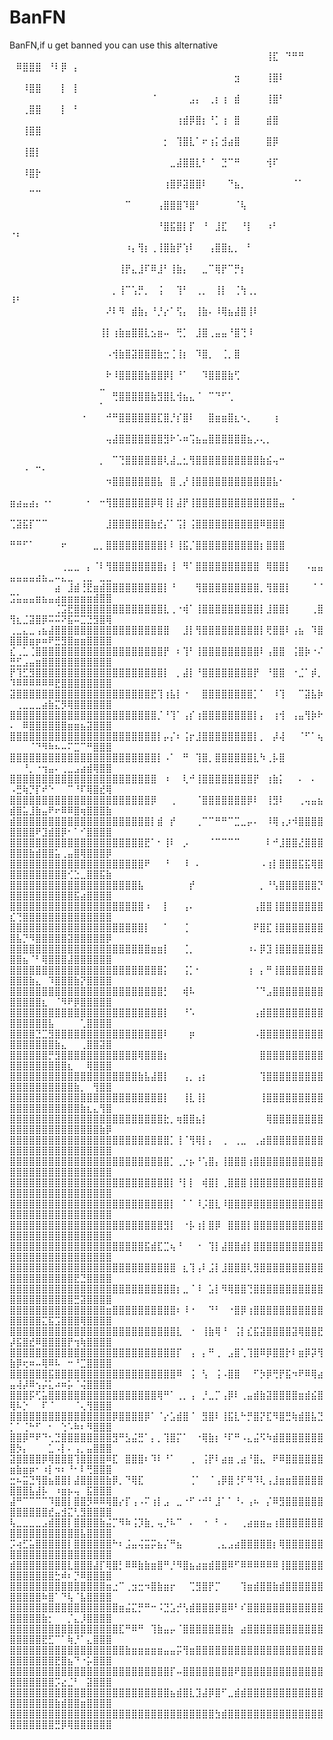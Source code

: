 # BanFN
BanFN,if u get banned you can use this alternative 
⠀⠀⠀⠀⠀⠀⠀⠀⠀⠀⠀⠀⠀⠀⠀⠀⠀⠀⠀⠀⠀⠀⠀⠀⠀⠀⠀⠀⠀⠀⠀⠀⠀⠀⠀⠀⠀⠀⠀⠀⢸⣏⠀⠙⠛⠛⠀⠀⠀⠀⠿⣿⣿⣿⠀⠘⠇⡿⠀⡄⠀⠀⠀⠀⠀
⠀⠀⠀⠀⠀⠀⠀⠀⠀⠀⠀⠀⠀⠀⠀⠀⠀⠀⠀⠀⠀⠀⠀⠀⠀⠀⠀⠀⠀⠀⠀⠀⠀⠀⠀⣲⠀⠀⠀⠀⢸⣿⠇⠀⠀⠀⠀⠀⠀⠀⠀⠸⣿⣿⠀⠀⠀⡇⠀⡇⠀⠀⠀⠀⠀
⠀⠀⠀⠀⠀⠀⠀⠀⠀⠀⠀⠀⠀⠀⠀⠀⠀⠀⠀⠀⠀⠀⠈⠀⠀⠀⠀⠀⣠⡄⠀⢀⡆⢰⠀⣾⠀⠀⠀⠀⢸⣿⠃⠀⠀⠀⠀⠀⠀⠀⠀⢀⣿⣿⠀⠀⠀⡇⠀⠃⠀⠀⠀⠀⠀
⠀⠀⠀⠀⠀⠀⠀⠀⠀⠀⠀⠀⠀⠀⠀⠀⠀⠀⠀⠀⠀⠀⠀⠀⠀⠀⢰⣾⡿⣿⡆⠘⡁⢰⠀⣿⠀⠀⠀⠀⣾⣿⠀⠀⠀⠀⠀⠀⠀⠀⠀⢸⣿⣿⠀⠀⠀⠀⠀⠀⠀⠀⠀⠀⠀
⠀⠀⠀⠀⠀⠀⠀⠀⠀⠀⠀⠀⠀⠀⠀⠀⠀⠀⠀⠀⠀⠀⠀⠀⡂⠀⢹⣿⣇⠁⠖⢰⡅⣺⣴⣿⠀⠀⠀⠀⣿⡿⠀⠀⠀⠀⠀⠀⠀⠀⠀⢸⣿⡇⠀⠀⠀⠀⠀⠀⠀⠀⠀⠀⠀
⠀⠀⠀⠀⠀⠀⠀⠀⠀⠀⠀⠀⠀⠀⠀⠀⠀⠀⠀⠀⠀⠀⠀⠀⠀⣀⣼⣿⣿⣇⠃⠈⠀⣙⠉⠛⠀⠀⠀⠀⢺⠏⠀⠀⠀⠀⠀⠀⠀⠀⠀⠸⣿⡗⠀⠀⠀⠀⠀⠀⠀⠀⠀⠀⠀
⠀⠀⠀⠀⠀⠀⠀⠀⠀⠀⠀⠀⠀⠀⠀⠀⠀⠀⠀⠀⠀⠀⠀⠀⢰⣿⡿⣽⣿⣿⠇⠀⠀⠀⠙⣦⡀⠀⠀⠀⠀⠀⠀⠀⠈⠁⠀⠀⠀⠀⠀⠀⠉⠉⠀⠀⠀⠀⠀⠀⠀⠀⠀⠀⠀
⠀⠀⠀⠀⠀⠀⠀⠀⠀⠀⠀⠀⠀⠀⠀⠀⠀⠀⠉⠀⠀⠀⠀⢠⣿⣿⣿⠹⣿⠃⠀⠀⠀⠀⠀⠈⢧⠀⠀⠀⠀⠀⠀⠀⠀⠀⠀⠀⠀⠀⠀⠀⠀⠀⠀⠀⠀⠀⠀⠀⠀⠀⠀⠀⠀
⠀⠀⠀⠀⠀⠀⠀⠀⠀⠀⠀⠀⠀⠀⠀⠀⠀⠀⠀⠀⠀⠀⠀⠘⣿⣯⣿⡇⡏⠀⠘⠀⣸⣏⠀⠀⠘⡇⠀⠀⠰⠃⠀⠀⠀⠀⠀⠀⠀⠈⠃⠀⠀⠀⠀⠀⠀⠀⠀⠀⠀⠀⠀⠀⠀
⠀⠀⠀⠀⠀⠀⠀⠀⠀⠀⠀⠀⠀⠀⠀⠀⠀⠀⠰⡄⢻⡆⢀⢸⣿⣷⡟⢱⠇⠀⠀⢠⣿⣿⣆⡀⠀⠃⠀⠀⠀⠀⠀⠀⠀⠀⠀⠀⠀⠀⠀⠀⠀⠀⠀⠀⠀⠀⠀⠀⠀⠀⠀⠀⠀
⠀⠀⠀⠀⠀⠀⠀⠀⠀⠀⠀⠀⠀⠀⠀⠀⠀⢸⡟⣄⣸⠏⠿⣸⠃⢸⣷⡄⠀⠀⣀⠉⢿⡟⠉⡛⡆⠀⠀⠀⠀⠀⠀⠀⠀⠀⠀⠀⠀⠀⠀⠀⠀⠀⠀⠀⠀⠀⠀⠀⠀⠀⠀⠀⠀
⠀⠀⠀⠀⠀⠀⠀⠀⠀⠀⠀⠀⠀⠀⠀⠀⡀⢸⠉⢡⡛⡀⠀⢨⠀⠀⢹⠃⠀⢀⡀⠀⢸⡇⠀⢈⢳⢀⡀⠀⠀⠀⠀⠀⠀⠀⠀⠀⠀⠸⠃⠀⠀⠀⠀⠀⠀⠀⠀⠀⠀⠀⠀⠀⠀
⠀⠀⠀⠀⠀⠀⠀⠀⠀⠀⠀⠀⠀⠀⠀⠜⠇⠻⠀⣾⣷⡄⠘⡘⡔⠁⢫⡄⠀⢸⣷⠄⠸⢿⣦⣼⣿⢸⠇⠀⠀⠀⠀⠀⠀⠀⠀⠀⠀⠀⠀⠀⠀⠀⠀⠀⠀⠀⠀⠀⠀⠀⠀⠀⠀
⠀⠀⠀⠀⠀⠀⠀⠀⠀⠀⠀⠀⠀⠀⢸⡇⢰⣷⣶⣿⣿⣇⣢⣶⠤⠀⢛⡁⠀⣸⣿⢀⣤⣤⠘⣿⢙⠸⠀⠀⠀⠀⠀⠀⠀⠀⠀⠀⠀⠀⠀⠀⠀⠀⠀⠀⠀⠀⠀⠀⠀⠀⠀⠀⠀
⠀⠀⠀⠀⠀⠀⠀⠀⠀⠀⠀⠀⠀⠀⠀⠠⢺⣷⣿⣽⣿⣿⣿⣷⣒⢈⢸⡆⠀⠹⣿⡀⠀⢈⡀⣿⠀⠀⠀⠀⠀⠀⠀⠀⠀⠀⠀⠀⠀⠀⠀⠀⠀⠀⠀⠀⠀⠀⠀⠀⠀⠀⠀⠀⠀
⠀⠀⠀⠀⠀⠀⠀⠀⠀⠀⠀⠀⠀⠀⠀⠗⠸⣿⣿⣿⣿⣷⣿⣿⡿⡇⠘⠁⠀⠀⠹⣿⣿⣿⣷⢋⠀⠀⠀⠀⠀⠀⠀⠀⠀⠀⠀⠀⠀⠀⠀⠀⠀⠀⠀⠀⠀⠀⠀⠀⠀⠀⠀⣀⠀
⠀⠀⠀⠀⠀⠀⠀⠀⠀⠀⠀⠀⠀⠀⠀⠀⢛⣿⣿⣿⣿⣿⣷⣻⣿⣇⢺⣦⣄⠈⠀⠉⠙⠋⢁⠀⠀⠀⠀⠀⠀⠀⠀⠀⠀⠀⠀⠀⠀⠀⠀⠀⠀⠀⠀⠀⠀⠀⠀⠀⠀⠀⠀⠁⠀
⠀⠀⠀⠀⠀⠀⠀⠀⠀⠀⠀⠐⠀⠀⠀⠚⠛⣿⣿⣿⣿⣿⣿⣏⣿⡘⡎⣿⠇⠀⠀⣿⣶⣶⣿⣆⠢⡀⠀⠀⠀⢰⠀⠀⠀⠀⠀⠀⠀⠀⠀⠀⠀⠀⠀⠀⠀⠀⠀⠀⠀⠀⠀⠀⠀
⠀⠀⠀⠀⠀⠀⠀⠀⠀⠀⠀⠀⠀⠀⠀⢤⣼⣿⣿⣿⣿⣿⣿⣿⣻⠗⠡⠶⢩⣦⣤⣿⣿⣿⣿⣿⣿⣦⡠⢄⡀⠀⠀⠀⠀⠀⠀⠀⠀⠀⠀⠀⠀⠀⠀⠀⠀⠀⠀⠀⠀⠀⠀⠀⠀
⠀⠀⠀⠀⠀⠀⠀⠀⠀⠀⠀⠀⠀⠀⡀⠀⠉⢙⣿⣿⣿⣿⣿⣿⢇⣼⣀⣂⢻⣿⣿⣿⣿⣿⣿⣿⣿⣿⣿⣷⣮⢤⠒⠀⠀⠀⠀⠀⠀⠀⠀⠐⠀⠉⠂⠀⠀⠀⠀⠀⠀⠀⠀⠀⠀
⠀⠀⠀⠀⠀⠀⠀⠀⠀⠀⠀⠀⠀⠀⠀⠲⣿⣿⣿⣿⣿⣿⣿⣧⠀⣿⢀⡜⢸⣿⣿⣿⣿⣿⣿⣿⣿⣿⣿⣿⣿⣧⠂⠀⠀⠀⠀⠀⠀⠀⠀⠀⠀⠀⠀⠀⠀⠀⠀⠀⠀⠀⠀⠀⠀
⣶⣴⣤⣴⡄⠐⠂⠀⠀⠀⠀⠀⠂⠀⠒⢻⣿⣿⣿⣿⣿⣿⡿⢿⢸⡇⣼⡟⢸⣿⣿⣿⣿⣿⣿⣿⣿⣿⣿⣿⣿⣿⣤⠀⠁⠀⠀⠀⠀⠀⠀⠀⠀⠀⠀⠀⠀⠀⠀⠀⠀⠀⠀⠀⠀
⢉⣽⣯⡏⠉⠉⠀⠀⠀⠀⠀⠀⠀⠀⠀⣸⣿⣿⣿⣿⣿⣿⣷⣞⡌⠁⢩⡇⢨⣿⣿⣿⣿⣿⣿⣿⣿⣿⣿⠿⣿⣿⣿⠀⠀⠀⠀⠀⠀⠀⠀⠀⠀⠀⠀⠀⠀⠀⠀⠀⠀⠀⠀⠀⠀
⠛⠛⠋⠁⠀⠀⠀⠀⠖⠀⠀⠀⠀⣀⡀⣿⣿⣿⣿⣿⣿⣿⣿⣿⡇⠇⢸⣯⡈⣿⣿⣿⣿⣿⣿⣿⣿⣿⣿⡆⣿⣿⣿⠀⠀⠀⠀⠀⠀⠀⠀⠀⠀⠀⠀⠀⠀⠀⠀⠀⠀⠀⠀⠀⠀
⠀⠀⠀⠀⠀⠀⠀⠀⢀⣀⣀⠀⡄⠈⠇⢻⣿⣿⣿⣿⣿⣿⣿⣿⡆⢸⠀⠻⠁⣿⣿⣿⣿⣿⣿⣿⣿⣿⣿⠀⢿⣿⣿⡇⠀⠀⠠⣤⣤⣤⣤⣤⣤⣴⣦⣀⠤⣄⣀⠀⢀⣀⠀⣀⣀
⠀⠀⠀⠀⠀⠀⠀⣴⠀⣸⣾⢘⣟⣶⣾⣿⣿⣿⣿⣿⣿⣿⣿⣿⡇⠘⠀⠀⠀⢻⣿⣿⣿⣿⣿⣿⣿⣿⣿⡀⢻⣿⣿⡇⠀⠀⠀⠈⠈⣩⣥⣤⣤⣶⣦⣤⣴⣶⣶⣶⣶⣶⣾⣿⣿
⠀⠀⠀⠀⠀⠀⠀⢈⣩⣟⣿⣿⣿⣿⣿⣿⣿⣿⣿⣿⣿⣿⣿⣿⣇⢀⠐⢾⠁⢸⣿⣿⣿⣿⣿⣿⣿⣿⣿⡇⣸⣿⣿⡇⠀⠀⠀⢀⣿⢻⣆⣈⣽⣿⡿⠭⠭⠝⣯⠭⣉⣙⣻⣿⢿
⢀⣀⣄⣀⢠⣦⣼⣿⣿⣿⣿⣿⣿⣿⣿⣿⣿⣿⣿⣿⣿⣿⣿⣿⣿⠀⠀⣸⡇⢻⣿⣿⣿⣿⣿⣿⣿⣿⣿⡇⢟⣿⣿⠇⢠⣦⠀⠹⣿⣿⣿⣿⣶⡶⠶⠟⣛⣻⣿⣶⣶⣿⣿⣿⣿
⣎⢀⣁⢈⣿⣿⣿⣿⣿⣿⣿⣿⣿⣿⣿⣿⣿⣿⣿⣿⣿⣿⣿⣿⡟⠀⠆⢹⠃⢸⣿⣿⣿⣿⣿⣿⣿⣿⣿⠇⢠⣿⣿⠀⢨⣿⡷⠐⠌⣛⣋⣠⣤⣶⣿⣿⣿⣿⣿⣿⣿⣿⣿⣿⣿
⡟⢹⣋⣻⣿⣿⣿⣿⣿⣿⣿⣿⣿⣿⣿⣿⣿⣿⣿⣿⣿⣿⣿⣿⡇⠀⡀⣼⡇⠘⣿⣿⣿⣿⣿⣿⣿⣿⡟⠀⠘⣿⣿⠀⠐⣈⠁⡾⡀⠹⠿⠿⠿⠿⠿⠿⣟⣿⣿⣿⣿⣿⣿⣿⣿
⣽⣿⣿⣿⣿⣿⣿⣿⣿⣿⣿⣿⣿⣿⣿⣿⣿⣿⣿⣿⣿⣿⣟⢹⢰⣧⡇⠐⠀⠀⣿⣿⣿⣿⣿⣿⣿⣿⡁⠁⠀⠸⢹⠀⠀⠉⣽⣧⡷⠀⢀⣀⣀⣀⣴⣷⣍⡻⢿⣿⣿⣿⣿⣿⣿
⣿⣿⣿⣿⣿⣿⣿⣿⣿⣿⣿⣿⣿⣿⣿⣿⣿⣿⣿⣿⣿⣿⣿⡈⠘⢹⠁⢠⡎⢰⣿⣿⣿⣿⣿⣿⣿⣿⡇⡄⠀⢰⢺⠀⢠⣤⢻⡷⠗⠄⠀⠿⣿⣿⣿⣿⣿⣿⣶⣶⣦⣽⣿⣿⣿
⣿⣿⣿⣿⣿⣿⣿⣿⣿⣿⣿⣿⣿⣿⣿⣿⣿⣿⣿⣿⣿⣿⣿⡇⡤⡌⠆⢨⡖⣸⣿⣿⣿⣿⣿⣿⣿⣿⡇⡀⠀⡼⢼⠀⠀⠈⠋⠁⢦⠀⠀⠀⠈⠙⠻⠷⠦⠤⠍⣉⠉⠛⣿⣿⣿
⣿⣿⣿⣿⣿⣿⣿⣿⣿⣿⣿⣿⣿⣿⣿⣿⣿⣿⣿⣿⣿⣿⣿⡇⠠⠁⠀⠛⠀⢹⣿⡀⣿⣿⣿⣿⣿⣿⣇⠳⢀⡧⣿⠀⠀⠀⠀⠀⠀⠀⠀⠘⡀⠐⢲⣤⠄⢀⣀⣠⣴⣾⢿⣿⣿
⣿⣿⣿⣿⣿⣿⣿⣿⣿⣿⣿⣿⣿⣿⣿⣿⣿⣿⣿⣿⣿⣿⣿⠀⠰⠀⠀⢇⠚⢸⣿⣿⣿⣿⣿⣿⣿⣿⡟⠀⢰⣷⡅⠀⠀⠄⠀⠄⠀⠠⣛⢷⡙⡏⠞⠑⠀⠀⠉⠘⠏⢿⣿⣞⢿
⣿⣿⣿⣿⣿⣿⣿⣿⣿⣿⣿⣿⣿⣿⣿⣿⣿⣿⣿⣿⣿⣿⡿⠀⠀⢀⠀⠀⠀⠈⣿⣿⣿⣿⣿⣿⣿⡿⠇⠀⢸⣻⠇⠀⠀⢀⢤⣤⣦⣾⣿⣥⣸⣷⣤⠟⠖⠿⠿⣿⢶⣿⣿⣿⣷
⣾⣿⣿⣿⣿⣿⣿⣿⣿⣿⣿⣿⣿⣿⣿⣿⣿⣿⣿⣿⣿⣿⡇⣾⠀⡞⠀⠀⠀⢀⠉⠉⠛⠛⠉⣉⣀⡤⠄⠀⠸⢿⢠⡰⠺⣿⣿⣿⣿⣿⣿⣿⣿⠟⣹⣾⣿⡿⠂⠁⠊⣿⣿⣿⣿
⣿⣿⣿⣿⣿⣿⣿⣿⣿⣿⣿⣿⣿⣿⣿⣿⣿⣿⣿⣿⣿⣟⠁⠂⢸⠇⠀⡠⠀⠀⠀⠈⠉⠉⠉⠉⠀⠀⠀⠀⠇⠚⣸⣿⣿⣜⣿⣿⣿⣿⣿⣿⣷⣾⣿⣿⣥⢀⣤⣿⢿⣿⣿⣿⡿
⣿⣿⣿⣿⣿⣿⣿⣿⣿⣿⣿⣿⣿⣿⣿⣿⣿⣿⣿⣿⣿⠟⠀⠀⠘⠀⠀⠸⠀⠄⠀⠀⠀⠀⠀⠀⠀⠀⠀⠠⢰⡇⣿⣿⣿⣯⣯⢿⣿⣿⣿⣿⣿⣿⣿⣿⣿⣿⢊⣑⣀⣿⣿⣯⣷
⣿⣿⣿⣿⣿⣿⣿⣿⣿⣿⣿⣿⣿⣿⣿⣿⣿⣿⣿⣿⣧⠀⠀⠀⠀⠀⠀⠀⡞⠀⠀⠀⠀⠀⠀⠀⠀⠀⠀⡀⠘⢣⣿⣿⣿⣿⣿⣿⡙⣿⣿⣿⣿⣿⣿⣿⣿⣿⣿⣯⣴⣿⣿⣿⣿
⣿⣿⣿⣿⣿⣿⣿⣿⣿⣿⣿⣿⣿⣿⣿⣿⣿⣿⣿⣿⣿⠰⠀⠀⡇⠀⠀⢠⠄⠀⠀⠀⠀⠀⠀⠀⠀⠀⢠⣿⣿⢸⣿⣿⣿⣿⣿⣿⣿⣎⢙⣿⣿⣿⣿⣿⣿⣿⣿⣿⣿⣿⣿⣿⣿
⣿⣿⣿⣿⣿⣿⣿⣿⣿⣿⣿⣿⣿⣿⣿⣿⣿⣿⣿⣿⣿⡇⠀⠀⠁⠀⠀⢈⠀⠀⠀⠀⠀⠀⠀⠀⠀⠀⠟⣿⣏⢸⣿⣿⣿⣿⣿⣿⣿⣿⣧⡙⠻⣿⣿⣿⣿⣿⣽⣿⣿⣿⣿⣿⡿
⣿⣿⣿⣿⣿⣿⣿⣿⣿⣿⣿⣿⣿⣿⣿⣿⣿⣿⣿⣿⣿⣿⣶⣶⡇⠀⠀⢈⡀⠀⠀⠀⠀⠀⠀⠀⠀⠰⠄⡿⣹⢸⣿⣿⣿⣿⣿⣿⣿⣿⣿⣦⠈⠃⢿⣿⣿⣿⣼⣿⣿⣿⣿⣿⣿
⣿⣿⣿⣿⣿⣿⣿⣿⣿⣿⣿⣿⣿⣿⣿⣿⣿⣿⣿⣿⣿⣿⣿⣿⡅⠀⠀⢨⡁⠂⠀⠀⠀⠀⠀⠀⠀⢰⠀⡄⠛⢸⣿⣿⣿⣿⣿⣿⣿⣿⣿⣿⣷⣄⠀⠹⣿⣿⣿⣷⡝⣿⣿⣿⣿
⣿⣿⣿⣿⣿⣿⣿⣿⣿⣿⣿⣿⣿⣿⣿⣿⣿⣿⣿⣿⣿⣿⣿⣿⡃⠀⠀⢾⠧⠀⠀⠀⠀⠀⠀⠀⠀⠀⠈⠙⣠⣿⣿⣿⣿⣿⣿⣿⣿⣿⣿⣿⣿⣿⣆⠀⠈⠻⠟⡿⣿⣿⣿⣿⣿
⣿⣿⣿⣿⣿⣿⣿⣿⣿⣿⣿⣿⣿⣿⣿⣿⣿⣿⣿⣿⣿⣿⣿⣿⡇⠀⠀⠘⠡⠀⠀⠀⠀⠀⠀⠀⠀⠀⢠⣾⣿⣿⣿⣿⣿⣿⣿⣿⣿⣿⣿⣿⣿⣿⣿⣧⠀⠀⠀⠀⢁⣿⣿⣿⣿
⣿⣿⣿⣿⣙⣉⣻⣿⣿⣿⣿⣿⣿⣿⣿⣿⣿⣿⣿⣿⣿⣿⣿⣿⠇⠀⠀⠀⡶⠀⠀⠀⠀⠀⠀⠀⠀⠀⠠⣿⣿⣿⣿⣿⣿⣿⣿⣿⣿⣿⣿⣿⣿⣿⣿⣿⣷⣄⠀⠀⢀⣿⣿⣽⣿
⣿⣿⣿⣿⣿⣿⡛⣻⣿⣿⣿⣿⣿⣿⣿⣿⣿⣿⣿⣿⢿⣿⣿⣿⡆⠀⠀⠀⠀⠀⠀⠀⠀⠀⠀⠀⠀⠀⠀⣿⣿⣿⣿⣿⣿⣿⣿⣿⣿⣿⣿⣿⣿⣿⣿⣿⣿⣿⣆⠀⠀⢿⣿⣿⣿
⣿⣿⣿⣿⣿⣿⣿⣿⣿⣿⣿⣿⣿⣿⣿⣿⣿⣿⣿⣿⣷⣧⣼⣿⡇⠀⠀⢠⡀⢠⡆⠀⠀⠀⠀⠀⠀⠀⠀⢹⣿⣿⣿⣿⣿⣿⣿⣿⣿⣿⣿⣿⣿⣿⣿⣿⣿⣿⣿⣷⡀⠀⢻⣿⣿
⣿⣿⣿⣿⣿⣿⣿⣿⣿⣿⣿⣿⣿⣿⣿⣿⣿⣿⣿⣿⣿⣿⣿⣿⡇⠀⠀⢸⣇⢸⡇⠀⠀⠀⠀⠀⠀⠀⠀⢸⣿⣿⣿⣿⣿⣿⣿⣿⣿⣿⣿⣿⣿⣿⣿⣿⣿⣿⣿⣿⣷⣆⣄⢻⣿
⣿⣿⣿⣿⣿⣿⣿⣿⣿⣿⣿⣿⣿⣿⣿⣿⣿⣿⣿⣿⣿⣿⣿⣿⣗⡀⢶⣿⣿⣦⡇⠀⠀⠀⠀⠀⠀⠀⠀⠀⢿⣿⣿⣿⣿⣿⣿⣿⣿⣿⣿⣿⣿⣿⣿⣿⣿⣿⣿⣿⣿⣿⣿⣷⡿
⣿⣿⣿⣿⣿⣿⣿⣿⣿⣿⣿⣿⣿⣿⣿⣿⣿⣿⣿⣿⣿⣿⣿⣿⣿⡁⢸⠈⢻⢿⡇⡄⠀⢀⠀⢀⣀⠀⢀⣴⣿⣿⣿⣿⣿⣿⣿⣿⣿⣿⣿⣿⣿⣿⣿⣿⣿⣿⣿⣿⣿⣿⣿⣿⣿
⣿⣿⣿⣿⣿⣿⣿⣿⣿⣿⣿⣿⣿⣿⣿⣿⣿⣿⣿⣿⣿⣿⣿⣿⣿⡁⢀⡐⡦⠘⢡⣿⡄⢸⣿⣿⣿⢰⣿⣿⣿⣿⣿⣿⣿⣿⣿⣿⣿⣿⣿⣿⣿⣿⣿⣿⣿⣿⣿⣿⣿⣿⣿⣿⣿
⣿⣿⣿⣿⣿⣿⣿⣿⣿⣿⣿⣿⣿⣿⣿⣿⣿⣿⣿⣿⣿⣿⣿⣿⣿⡇⠘⡇⡇⠀⢾⣿⡇⢀⣿⣿⣿⢸⣿⣿⣿⣿⣿⣿⣿⣿⣿⣿⣿⣿⣿⣿⣿⣿⣿⣿⣿⣿⣿⣿⣿⣿⣿⣿⣿
⣿⣿⣿⣿⣿⣿⣿⣿⣿⣿⣿⣿⣿⣿⣿⣿⣿⣿⣿⣿⣿⣿⣿⣿⣿⡇⠀⠁⠁⠸⡨⣿⣇⠸⣿⣿⣿⡿⣿⣿⣿⣿⣿⣿⣿⣿⣿⣿⣿⣿⣿⣿⣿⣿⣿⣿⣿⣿⣿⣿⣿⣿⣿⣿⣿
⣿⣿⣿⣿⣿⣿⣿⣿⣿⣿⣿⣿⣿⣿⣿⣿⣿⣿⣿⣿⣿⣿⣿⣿⣻⡇⠀⠐⡧⢰⡇⣿⡿⠀⣿⣿⣿⡇⣿⣿⣿⣿⣿⣿⣿⣿⣿⣿⣿⣿⣿⣿⣿⣿⣿⣿⣿⣿⣿⣿⣿⣿⣿⣿⣿
⣿⣿⣿⣿⣿⣿⣿⣿⣿⣿⣿⣿⣿⣿⣿⣿⣿⣿⣿⣿⣿⣯⣾⣏⣉⢦⠘⠀⠀⠐⠀⢹⡇⣼⣿⣿⣾⡇⣿⣿⣿⣿⣿⣿⣿⣿⣿⣿⣿⣿⣿⣿⣿⣿⣿⣿⣿⣿⣿⣿⣿⣿⣿⣿⣿
⣿⣿⣿⣿⣿⣿⣿⣿⣿⣿⣿⣿⣿⣿⣿⣿⣿⣿⣿⣿⣿⣿⣿⣿⣿⣿⠀⣆⢹⢠⠇⣨⡇⣸⣿⣿⣿⢇⣻⣿⣿⣿⣿⣿⣿⣿⣿⣿⣿⣿⣿⣿⣿⣿⣿⣿⣿⣿⣿⣟⣙⣿⣿⣿⣿
⣿⣿⣿⣿⣿⣿⣿⣿⣿⣿⣿⣿⣿⣿⣿⣿⣿⣿⣿⣿⣿⣿⣿⣿⣿⣿⡆⣀⠈⠸⠀⣡⡇⠻⢿⣿⣿⢙⣿⣿⣿⣿⣿⣿⣿⣿⣿⣿⣿⣿⣿⣿⣿⣿⣿⣿⣿⣿⣿⣛⣽⣿⣿⣿⣿
⣿⣿⣿⣿⣿⣿⣿⣿⣿⣿⣿⣿⣿⣿⣿⣶⣿⣿⣿⣿⣿⣿⣿⣿⣿⣿⠆⠸⠐⠀⠀⠙⠃⠀⠐⣿⡿⢰⣿⣿⣿⣿⣿⣿⣿⣿⣿⣿⣿⣿⣿⣿⣿⣿⣍⣯⣩⣿⣿⣿⢿⣿⣿⣿⣿
⣿⣿⣿⣿⣿⣿⣿⣿⣿⣿⣿⣿⣿⣿⣿⣿⣿⣿⣿⣿⣿⣿⣿⣿⣿⣿⣇⠀⠐⠀⢸⣷⢿⠘⠀⢨⡇⣎⣯⣽⣿⣿⣿⣿⣽⢿⣿⣿⣟⡼⣯⣿⣞⠿⣿⣿⣿⣿⡟⢲⢷⣿⣿⣿⣿
⣿⣿⣿⣿⣿⣿⣿⣿⣿⣿⣿⣿⣿⣿⣿⣿⣿⣿⣿⣿⣿⣿⣿⣿⣿⣿⡏⠀⢠⠀⡄⠛⢀⠀⣠⣿⢁⢹⣿⠿⡿⣿⣿⡗⠇⣶⡿⡽⢻⣷⡿⢖⠶⠤⢿⠿⠧⠀⠒⠘⣉⣿⣿⣿⣿
⣿⣿⣿⣿⣿⣿⣯⣿⣿⣿⣿⣿⣿⣿⣿⣿⣿⣿⣿⣿⣿⣿⣿⣿⣿⣿⠿⠀⢨⠀⢣⠀⢨⠠⣿⣿⠀⠀⠋⡳⡿⢛⡟⣯⠲⠟⠿⢿⣴⣤⢼⡼⠿⢢⡬⣅⠴⠶⡥⠈⢬⣿⣿⣿⣿
⣿⣿⣿⡯⢋⣥⣿⣿⣿⣿⣿⣿⣿⣿⣿⣿⣿⣿⣿⣿⣿⣿⣿⢿⠛⠁⢀⡀⢠⠀⡘⣀⡉⢠⡿⠇⢀⣤⣾⣷⣽⣿⣿⣿⣿⣶⣾⣮⣿⢿⠧⡑⠀⠀⠏⠈⠀⠀⠀⠈⢄⢻⣿⣿⣿
⣿⣿⣿⣿⣿⣿⣿⣿⣿⣿⣿⣿⣿⣿⣿⣿⡿⣿⣿⣿⣿⡿⠁⠈⡔⣡⣾⣿⠈⠀⣻⣿⠇⢸⣯⣇⠓⡛⣿⡝⣏⠻⣿⣛⢷⣾⣿⣧⣙⡁⠁⢈⠓⠋⠀⠂⠀⢑⠡⠷⠆⠻⣿⣿⣿
⣿⣿⡿⠛⠟⠙⢂⣙⣿⣿⣿⣿⣿⣿⣿⣿⣻⠛⣣⣬⣛⠁⡄⡀⢹⣿⡍⠁⠀⠐⢿⣷⡆⠘⠏⠛⠠⣄⣬⠫⠳⣾⣿⣿⣿⣿⣿⣿⣿⣿⡳⡄⠀⠀⠀⣁⠠⡇⠄⢠⡀⣤⣿⣿⣿
⣽⣿⣿⣿⣿⡿⢿⣿⣿⣿⢹⣿⣿⣿⣿⠿⣏⠀⣿⣿⣿⠆⠹⠇⠘⠁⠀⠀⢀⠀⢨⡟⠇⣴⣶⢀⣴⠘⣿⣄⠀⠟⠿⣿⣿⣿⣿⣿⣿⣶⣷⣶⡶⠂⠰⡇⠲⠆⠘⠂⠇⢛⣿⣿⣿
⣒⠦⣭⣙⢻⣿⣦⣿⣿⡇⣼⣿⣿⣿⣿⣷⡿⡀⠙⢿⣏⠀⠀⠀⠀⠀⠀⠀⢈⠁⠀⠈⢠⡿⣿⢘⠏⠻⠹⢇⢠⣸⣶⣶⣿⣿⣿⣿⣿⣿⣿⣿⣧⣼⡧⠀⠰⣶⡦⢤⠀⣯⣿⣿⣿
⣼⠛⠉⠉⠉⠉⠹⣿⣿⡇⣿⣿⡻⠿⠿⢿⣿⡔⡏⢠⠠⠍⢰⡇⣠⠀⣀⠐⠋⠐⠚⠃⣸⠁⠁⠘⠄⢠⠦⠀⡌⠿⣻⣿⣿⣿⣿⣿⣿⣿⣿⣿⣿⣿⣿⣞⣤⣺⣍⢃⣻⣿⣿⣿⣿
⢧⣀⣀⣀⣀⣠⣾⣿⣿⡇⣿⣿⣿⣿⣷⣬⡉⠻⠷⢨⡹⣷⡀⢤⡘⠧⠉⠀⠄⠀⠐⠀⠃⠠⠀⠀⢀⣴⣶⣶⣤⢰⣿⣿⣿⣿⣿⣿⣿⣿⣿⣿⣿⣿⣿⣿⣿⣿⣿⣿⣧⣿⣿⣿⣿
⡩⢴⣋⣥⣿⣿⣿⣿⣿⡇⣿⣿⣿⣿⣿⣿⠓⠆⣨⣤⢬⣭⡭⣦⡌⠛⣦⠀⠀⠀⠀⠀⢀⣄⣠⣴⣿⣿⣿⣿⣿⡆⢿⣿⣿⣿⣿⣿⣿⣿⣿⣿⣿⣿⣿⣿⣿⣿⣿⣿⣿⣿⣿⣿⣿
⣾⣿⣿⣿⣿⣿⣿⣿⣿⣇⣿⣿⣿⣼⡏⢿⣿⡃⠿⠿⣷⣷⣶⣿⠛⡘⠻⣿⣦⣴⣶⣾⣿⣿⠿⠋⠿⠿⠿⠿⠿⠿⢸⣿⣿⣿⣿⣿⣿⣿⣿⣿⣿⣿⣿⣿⣓⠾⠆⡙⠿⣿⣿⣿⣿
⣿⣿⣿⣿⣿⣿⣿⣿⣿⣿⣿⣿⣿⣿⣿⣶⣐⠉⢀⣲⣒⠲⣿⣷⣶⡖⠀⠀⢉⣻⣿⡟⡉⠀⠀⠀⢹⣶⣾⣿⣿⣷⣾⣿⣿⣿⣿⣿⣿⣿⣿⣿⣿⣿⠷⣿⠁⠙⢧⠈⣧⣿⣿⣿⣿
⣿⣿⣿⣿⣿⣿⣿⣿⣿⣿⣿⣿⣿⣿⣿⣿⣿⣶⣬⣍⡛⠛⠒⠨⣙⣡⡚⢣⣾⣿⣿⣿⡿⣿⠿⠃⠎⣿⣿⣿⣿⣿⣿⣿⣿⣿⣿⣿⣿⣿⣿⣿⣿⣿⣷⡂⠀⠀⡈⣄⡸⣿⣿⣿⣿
⣿⣿⣿⣿⣿⣿⣿⣿⣿⣿⣿⣿⣿⣿⣿⣿⣿⣏⠛⠿⠛⠀⢹⣷⣤⡤⠈⣿⣿⣿⣿⣿⣿⣿⣷⠀⣴⣿⣿⣿⣿⣿⣿⣿⣿⣿⣿⣿⣿⣿⣿⣿⣿⣿⣟⣋⠉⠁⢷⡘⠁⣄⣿⣿⣿
⣿⣿⣿⣿⣿⣿⣿⣿⣿⣿⣿⣿⣿⣿⣿⣿⣿⣿⣷⣶⣶⣶⣶⣶⣤⣤⡭⢻⣶⣿⣿⣿⣿⣿⣿⣿⣿⣿⣿⣿⣿⣿⣿⣿⣿⣿⣿⣿⣿⣿⣿⣿⣿⣿⣿⣿⣟⣿⣦⠙⠐⡥⣿⣿⣿
⣿⣿⣿⣿⣿⣿⣿⣿⣿⣿⣿⣿⣿⣿⣿⣿⣿⣿⣿⣿⣿⣿⣿⣿⣿⡏⠤⣿⣿⣿⣿⣿⣿⣿⣿⠟⣿⣿⣿⣿⣿⣿⣿⣿⣿⣿⣿⣿⣿⣿⣿⣿⣿⣿⣿⣿⡩⣔⣈⠃⠀⣽⣿⣿⣿
⣿⣿⣿⣿⣿⣿⣿⣿⣿⣿⣿⣿⣿⣿⣿⣿⣿⣿⣿⣿⣿⣿⣿⣿⣿⣦⣾⣿⣇⣹⣼⡿⣿⠋⣀⣾⣾⣿⣿⣿⣿⣿⣿⣿⣿⣿⣿⣿⣿⣿⣿⣿⣿⣿⣿⣿⣷⣾⣿⣿⣶⣿⣿⣿⣿
⣿⣿⣿⣿⣿⣿⣿⣿⣿⣿⣿⣿⣿⣿⣿⣿⣿⣿⣿⣿⣿⣿⣿⣿⣿⣿⣿⣿⣿⣿⣿⣿⣳⣾⣿⣿⣿⣿⣿⣿⣿⣿⣿⣿⣿⣿⣿⣿⣿⣿⣿⣿⣿⣿⣿⣿⣛⡿⢿⣿⣿⣿⣿⣿⣿
